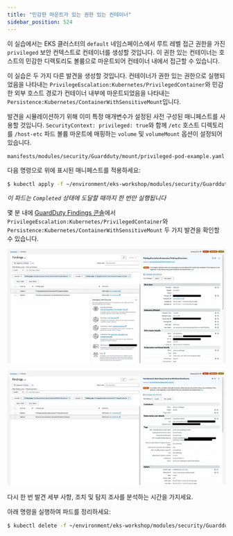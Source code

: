```yaml
---
title: "민감한 마운트가 있는 권한 있는 컨테이너"
sidebar_position: 524
---
```


이 실습에서는 EKS 클러스터의 `default` 네임스페이스에서 루트 레벨 접근 권한을 가진 `privileged` 보안 컨텍스트로 컨테이너를 생성할 것입니다. 이 권한 있는 컨테이너는 호스트의 민감한 디렉토리도 볼륨으로 마운트되어 컨테이너 내에서 접근할 수 있습니다.

이 실습은 두 가지 다른 발견을 생성할 것입니다. 컨테이너가 권한 있는 권한으로 실행되었음을 나타내는 `PrivilegeEscalation:Kubernetes/PrivilegedContainer`와 민감한 외부 호스트 경로가 컨테이너 내부에 마운트되었음을 나타내는 `Persistence:Kubernetes/ContainerWithSensitiveMount`입니다.

발견을 시뮬레이션하기 위해 이미 특정 매개변수가 설정된 사전 구성된 매니페스트를 사용할 것입니다. `SecurityContext: privileged: true`와 함께 `/etc` 호스트 디렉토리를 `/host-etc` 파드 볼륨 마운트에 매핑하는 `volume` 및 `volumeMount` 옵션이 설정되어 있습니다.

```file
manifests/modules/security/Guardduty/mount/privileged-pod-example.yaml
```

다음 명령으로 위에 표시된 매니페스트를 적용하세요:

```bash
$ kubectl apply -f ~/environment/eks-workshop/modules/security/Guardduty/mount/privileged-pod-example.yaml
```

_이 파드는 `Completed` 상태에 도달할 때까지 한 번만 실행됩니다_

몇 분 내에 [GuardDuty Findings 콘솔](https://console.aws.amazon.com/guardduty/home#/findings)에서 `PrivilegeEscalation:Kubernetes/PrivilegedContainer`와 `Persistence:Kubernetes/ContainerWithSensitiveMount` 두 가지 발견을 확인할 수 있습니다.

![권한 있는 컨테이너 발견](assets/privileged-container.webp)

![민감한 마운트 발견](assets/sensitive-mount.webp)

다시 한 번 발견 세부 사항, 조치 및 탐지 조사를 분석하는 시간을 가지세요.

아래 명령을 실행하여 파드를 정리하세요:

```bash
$ kubectl delete -f ~/environment/eks-workshop/modules/security/Guardduty/mount/privileged-pod-example.yaml
```